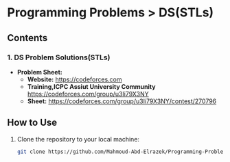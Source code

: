 # Programming Problems > DS(STLs)

## Contents

### 1. **DS Problem Solutions(STLs)**

- **Problem Sheet:** 
  - **Website:** https://codeforces.com
  - **Training,ICPC Assiut University Community** https://codeforces.com/group/u3Ii79X3NY
  - **Sheet:** https://codeforces.com/group/u3Ii79X3NY/contest/270796

## How to Use
1. Clone the repository to your local machine:
   ```bash
   git clone https://github.com/Mahmoud-Abd-Elrazek/Programming-Problems.git